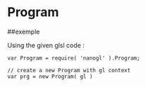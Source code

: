 Program
=======

##exemple

Using the given glsl code :


```
var Program = require( 'nanogl' ).Program;

// create a new Program with gl context
var prg = new Program( gl )
```
